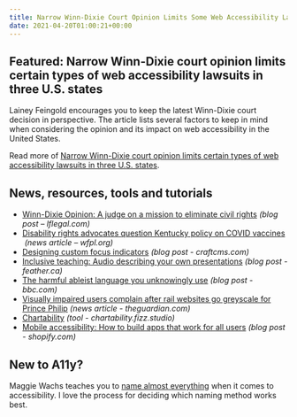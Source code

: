 ```yaml
---
title: Narrow Winn-Dixie Court Opinion Limits Some Web Accessibility Lawsuits in Three U.S. States
date: 2021-04-20T01:00:21+00:00
---
```


## Featured: Narrow Winn-Dixie court opinion limits certain types of web accessibility lawsuits in three U.S. states

Lainey Feingold encourages you to keep the latest Winn-Dixie court decision in perspective. The article lists several factors to keep in mind when considering the opinion and its impact on web accessibility in the United States.

Read more of [Narrow Winn-Dixie court opinion limits certain types of web accessibility lawsuits in three U.S. states](https://www.lflegal.com/2021/04/winn-dixie-appeal/).

## News, resources, tools and tutorials

- [Winn-Dixie Opinion: A judge on a mission to eliminate civil rights](https://www.lflegal.com/2021/04/justice-branch/) *(blog post – lflegal.com)*
- [Disability rights advocates question Kentucky policy on COVID vaccines ](https://wfpl.org/disability-rights-advocates-question-kentucky-policy-on-covid-vaccines/) *(news article – wfpl.org)*
- [Designing custom focus indicators](https://craftcms.com/accessibility/designing-custom-focus-indicators) *(blog post - craftcms.com)*
- [Inclusive teaching: Audio describing your own presentations](https://feather.ca/inclusion/describing/) *(blog post - feather.ca)*
- [The harmful ableist language you unknowingly use](https://www.bbc.com/worklife/article/20210330-the-harmful-ableist-language-you-unknowingly-use) *(blog post - bbc.com)*
- [Visually impaired users complain after rail websites go greyscale for Prince Philip](https://www.theguardian.com/uk-news/2021/apr/12/visually-impaired-users-complain-rail-websites-greyscale-prince-philip) *(news article - theguardian.com)*
- [Chartability](https://chartability.fizz.studio) *(tool - chartability.fizz.studio)*
- [Mobile accessibility: How to build apps that work for all users](https://www.shopify.com/partners/blog/mobile-accessibility) *(blog post - shopify.com)*

## New to A11y?

Maggie Wachs teaches you to [name almost everything](https://www.filamentgroup.com/lab/practical-accessibility-2-names/) when it comes to accessibility. I love the process for deciding which naming method works best.
